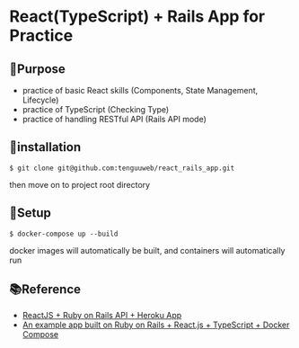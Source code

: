 # React(TypeScript) + Rails App for Practice

## 📌Purpose
- practice of basic React skills (Components, State Management, Lifecycle)
- practice of TypeScript (Checking Type)
- practice of handling RESTful API (Rails API mode)

## 📩installation

```
$ git clone git@github.com:tenguuweb/react_rails_app.git
```

then move on to project root directory

## 🔨Setup

```
$ docker-compose up --build
```

docker images will automatically be built, and containers will automatically run

## 📚Reference
- [ReactJS + Ruby on Rails API + Heroku App](https://medium.com/@bruno_boehm/reactjs-ruby-on-rails-api-heroku-app-2645c93f0814)  
- [An example app built on Ruby on Rails + React.js + TypeScript + Docker Compose](https://github.com/ohbarye/rails-react-typescript-docker-example)
